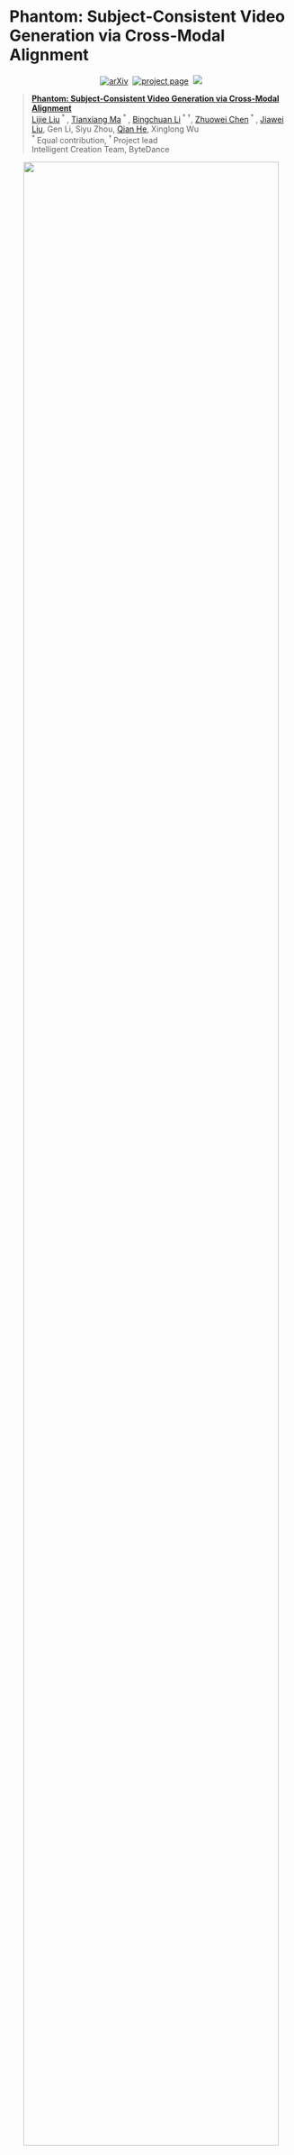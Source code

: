 # Phantom: Subject-Consistent Video Generation via Cross-Modal Alignment

<div align="center">
  
[![arXiv](https://img.shields.io/badge/arXiv%20paper-2502.11079-b31b1b.svg)](https://arxiv.org/abs/2502.11079)&nbsp;
[![project page](https://img.shields.io/badge/Project_page-More_visualizations-green)](https://phantom-video.github.io/Phantom/)&nbsp;
<a href="https://huggingface.co/bytedance-research/Phantom"><img src="https://img.shields.io/static/v1?label=%F0%9F%A4%97%20Hugging%20Face&message=Model&color=orange"></a>
</div>


> [**Phantom: Subject-Consistent Video Generation via Cross-Modal Alignment**](https://arxiv.org/abs/2502.11079)<br>
> [Lijie Liu](https://liulj13.github.io/)<sup> * </sup>, [Tianxiang Ma](https://tianxiangma.github.io/)<sup> * </sup>, [Bingchuan Li](https://scholar.google.com/citations?user=ac5Se6QAAAAJ)<sup> * &dagger;</sup>, [Zhuowei Chen](https://scholar.google.com/citations?user=ow1jGJkAAAAJ)<sup> * </sup>, [Jiawei Liu](https://scholar.google.com/citations?user=X21Fz-EAAAAJ), Gen Li, Siyu Zhou, [Qian He](https://scholar.google.com/citations?user=9rWWCgUAAAAJ), Xinglong Wu
> <br><sup> * </sup>Equal contribution,<sup> &dagger; </sup>Project lead
> <br>Intelligent Creation Team, ByteDance<br>

<p align="center">
<img src="assets/teaser.png" width=95%>
<p>

## 🔥 Latest News!
* May 27, 2025: 🎉 We have released the Phantom-Wan-14B model, a more powerful Subject-to-Video generation model.
* Apr 23, 2025: 😊 Thanks to [ComfyUI-WanVideoWrapper](https://github.com/kijai/ComfyUI-WanVideoWrapper/tree/dev) for adapting ComfyUI to Phantom-Wan-1.3B. Everyone is welcome to use it!
* Apr 21, 2025: 👋 Phantom-Wan is coming! We adapted the Phantom framework into the [Wan2.1](https://github.com/Wan-Video/Wan2.1) video generation model. The inference codes and checkpoint have been released.
* Apr 10, 2025: We have updated the [full version](https://arxiv.org/pdf/2502.11079v2) of the Phantom paper, which now includes more detailed descriptions of the model architecture and dataset pipeline.
* Feb 16, 2025: We proposed a novel subject-consistent video generation model, **Phantom**, and have released the [report](https://arxiv.org/pdf/2502.11079v1) publicly. For more video demos, please visit the [project page](https://phantom-video.github.io/Phantom/).


## 📑 Todo List
- [x] Inference codes and Checkpoint of Phantom-Wan-1.3B 
- [x] Checkpoint of Phantom-Wan-14B
- [ ] Checkpoint of Phantom-Wan-14B Pro
- [ ] Open source Phantom-Data
- [ ] Training codes of Phantom-Wan

## 📖 Overview
Phantom is a unified video generation framework for single and multi-subject references, built on existing text-to-video and image-to-video architectures. It achieves cross-modal alignment using text-image-video triplet data by redesigning the joint text-image injection model. Additionally, it emphasizes subject consistency in human generation while enhancing ID-preserving video generation.

## ⚡️ Quickstart

### Installation
Clone the repo:
```sh
git clone https://github.com/Phantom-video/Phantom.git
cd Phantom
```

Install dependencies:
```sh
# Ensure torch >= 2.4.0
pip install -r requirements.txt
```

### Model Download
| Models       | Download Link                                                                                                                                           |    Notes                      |
|--------------|---------------------------------------------------------------------------------------------------------------------------------------------------------|-------------------------------|
| Phantom-Wan-1.3B      | 🤗 [Huggingface](https://huggingface.co/bytedance-research/Phantom/blob/main/Phantom-Wan-1.3B.pth)   | Supports both 480P and 720P
| Phantom-Wan-14B | 🤗 [Huggingface](https://huggingface.co/bytedance-research/Phantom/tree/main) | Supports both 480P and 720P

First you need to download the 1.3B original model of Wan2.1, since our Phantom-Wan model relies on the Wan2.1 VAE and Text Encoder model. Download Wan2.1-1.3B using huggingface-cli:
``` sh
pip install "huggingface_hub[cli]"
huggingface-cli download Wan-AI/Wan2.1-T2V-1.3B --local-dir ./Wan2.1-T2V-1.3B
```

Then download the Phantom-Wan-1.3B and Phantom-Wan-14B model:
``` sh
huggingface-cli download bytedance-research/Phantom --local-dir ./Phantom-Wan-Models
```
Alternatively, you can manually download the required models and place them in the `Phantom-Wan-Models` folder.

### Run Subject-to-Video Generation

#### Phantom-Wan-1.3B

- Single-GPU inference

``` sh
python generate.py --task s2v-1.3B --size 832*480 --ckpt_dir ./Wan2.1-T2V-1.3B --phantom_ckpt ./Phantom-Wan-Models/Phantom-Wan-1.3B.pth  --ref_image "examples/ref1.png,examples/ref2.png" --prompt "暖阳漫过草地，扎着双马尾、头戴绿色蝴蝶结、身穿浅绿色连衣裙的小女孩蹲在盛开的雏菊旁。她身旁一只棕白相间的狗狗吐着舌头，毛茸茸尾巴欢快摇晃。小女孩笑着举起黄红配色、带有蓝色按钮的玩具相机，将和狗狗的欢乐瞬间定格。" --base_seed 42
```

- Multi-GPU inference using FSDP + xDiT USP

``` sh
pip install "xfuser>=0.4.1"
torchrun --nproc_per_node=8 generate.py --task s2v-1.3B --size 832*480 --ckpt_dir ./Wan2.1-T2V-1.3B --phantom_ckpt ./Phantom-Wan-Models/Phantom-Wan-1.3B.pth  --ref_image "examples/ref3.png,examples/ref4.png" --dit_fsdp --t5_fsdp --ulysses_size 4 --ring_size 2 --prompt "夕阳下，一位有着小麦色肌肤、留着乌黑长发的女人穿上有着大朵立体花朵装饰、肩袖处带有飘逸纱带的红色纱裙，漫步在金色的海滩上，海风轻拂她的长发，画面唯美动人。" --base_seed 42
```

> 💡Note: 
> * Changing `--ref_image` can achieve single reference Subject-to-Video generation or multi-reference Subject-to-Video generation. The number of reference images should be within 4.
> * To achieve the best generation results, we recommend that you describe the visual content of the reference image as accurately as possible when writing `--prompt`. For example, "examples/ref1.png" can be described as "a toy camera in yellow and red with blue buttons".
> * When the generated video is unsatisfactory, the most straightforward solution is to try changing the `--base_seed` and modifying the description in the `--prompt`.

For more inference examples, please refer to "infer.sh". You will get the following generated results:

<table style="width: 100%; border-collapse: collapse; text-align: center; border: 1px solid #ccc;">
  <tr>
    <th style="text-align: center;">
      <strong>Reference Images</strong>
    </th>
    <th style="text-align: center;">
      <strong>Generated Videos (480P)</strong>
    </th>
  </tr>

  <tr>
    <td style="text-align: center; vertical-align: middle;">
      <img src="examples/ref1.png" alt="Image 1" style="height: 180px;">
      <img src="examples/ref2.png" alt="Image 2" style="height: 180px;">
    </td>
    <td style="text-align: center; vertical-align: middle;">
      <img src="examples/ref_results/result1.gif" alt="GIF 1" style="width: 400px;">
    </td>
  </tr>

  <tr>
    <td style="text-align: center; vertical-align: middle;">
      <img src="examples/ref3.png" alt="Image 3" style="height: 180px;">
      <img src="examples/ref4.png" alt="Image 4" style="height: 180px;">
    </td>
    <td style="text-align: center; vertical-align: middle;">
      <img src="examples/ref_results/result2.gif" alt="GIF 2" style="width: 400px;">
    </td>
  </tr>

  </tr>
  <tr>
    <td style="text-align: center; vertical-align: middle;">
      <img src="examples/ref5.png" alt="Image 5" style="height: 180px;">
      <img src="examples/ref6.png" alt="Image 6" style="height: 180px;">
      <img src="examples/ref7.png" alt="Image 7" style="height: 180px;">
    </td>
    <td style="text-align: center; vertical-align: middle;">
      <img src="examples/ref_results/result3.gif" alt="GIF 3" style="width: 400px;">
    </td>
  </tr>

  <tr>
    <td style="text-align: center; vertical-align: middle;">
      <img src="examples/ref8.png" alt="Image 8" style="height: 100px;">
      <img src="examples/ref9.png" alt="Image 9" style="height: 100px;">
      <img src="examples/ref10.png" alt="Image 10" style="height: 100px;">
      <img src="examples/ref11.png" alt="Image 11" style="height: 100px;">
    </td>
    <td style="text-align: center; vertical-align: middle;">
      <img src="examples/ref_results/result4.gif" alt="GIF 4" style="width: 400px;">
    </td>
  </tr>
</table>

#### Phantom-Wan-14B

- Single-GPU inference

``` sh
python generate.py --task s2v-14B --size 832*480 --frame_num 121 --sample_fps 24 --ckpt_dir ./Wan2.1-T2V-1.3B --phantom_ckpt ./Phantom-Wan-Models --ref_image "examples/ref12.png,examples/ref13.png" --prompt "扎着双丸子头，身着红黑配色并带有火焰纹饰服饰，颈戴金项圈、臂缠金护腕的哪吒，和有着一头淡蓝色头发，额间有蓝色印记，身着一袭白色长袍的敖丙，并肩坐在教室的座位上，他们专注地讨论着书本内容。背景为柔和的灯光和窗外微风拂过的树叶，营造出安静又充满活力的学习氛围。"
```

- Multi-GPU inference using FSDP + xDiT USP

``` sh
pip install "xfuser>=0.4.1"
torchrun --nproc_per_node=8 generate.py --task s2v-14B --size 832*480 --frame_num 121 --sample_fps 24 --ckpt_dir ./Wan2.1-T2V-1.3B --phantom_ckpt ./Phantom-Wan-Models  --ref_image "examples/ref14.png,examples/ref15.png,examples/ref16.png" --dit_fsdp --t5_fsdp --ulysses_size 8 --ring_size 1 --prompt "一位戴着黄色帽子、身穿黄色上衣配棕色背带的卡通老爷爷，在装饰有粉色和蓝色桌椅、悬挂着彩色吊灯且摆满彩色圆球装饰的清新卡通风格咖啡馆里，端起一只蓝色且冒着热气的咖啡杯，画面风格卡通、清新。"
```

> 💡Note: 
> * The currently released Phantom-Wan-14B model was trained on 480P data but can also be applied to generating videos at 720P and higher resolutions, though the results may be less stable. We plan to release a version further trained on 720P data in the future.
> * The Phantom-Wan-14B model was trained on 24fps data, but it can also generate 16fps videos, similar to the native Wan2.1. However, the quality may experience a slight decline.

For more inference examples, please refer to "infer.sh". You will get the following generated results:

<table style="width: 100%; border-collapse: collapse; text-align: center; border: 1px solid #ccc;">
  <tr>
    <th style="text-align: center;">
      <strong>Reference Images</strong>
    </th>
    <th style="text-align: center;">
      <strong>Generated Videos (720P)</strong>
    </th>
  </tr>

  <tr>
    <td style="text-align: center; vertical-align: middle;">
      <img src="examples/ref12.png" alt="Image 1" style="height: 180px;">
      <img src="examples/ref13.png" alt="Image 2" style="height: 180px;">
    </td>
    <td style="text-align: center; vertical-align: middle;">
      <img src="examples/ref_results/result5.gif" alt="GIF 1" style="width: 400px;">
    </td>
  </tr>

  <tr>
    <td style="text-align: center; vertical-align: middle;">
      <img src="examples/ref17.png" alt="Image 3" style="height: 150px;">
      <img src="examples/ref18.png" alt="Image 4" style="height: 150px;">
    </td>
    <td style="text-align: center; vertical-align: middle;">
      <img src="examples/ref_results/result7.gif" alt="GIF 2" style="width: 400px;">
    </td>
  </tr>

  </tr>
  <tr>
    <td style="text-align: center; vertical-align: middle;">
      <img src="examples/ref14.png" alt="Image 5" style="height: 120px;">
      <img src="examples/ref15.png" alt="Image 6" style="height: 120px;">
      <img src="examples/ref16.png" alt="Image 7" style="height: 120px;">
    </td>
    <td style="text-align: center; vertical-align: middle;">
      <img src="examples/ref_results/result6.gif" alt="GIF 3" style="width: 400px;">
    </td>
  </tr>

</table>

> The GIF videos are compressed.


## Acknowledgements
We would like to express our gratitude to the SEED team for their support. Special thanks to Lu Jiang, Haoyuan Guo, Zhibei Ma, and Sen Wang for their assistance with the model and data. In addition, we are also very grateful to Siying Chen, Qingyang Li, and Wei Han for their help with the evaluation.

##  Citation

If Phantom is helpful, please help to ⭐ the repo.

If you find this project useful for your research, please consider citing our [paper](https://arxiv.org/abs/2502.11079).

## BibTeX
```bibtex
@article{liu2025phantom,
  title={Phantom: Subject-Consistent Video Generation via Cross-Modal Alignment},
  author={Liu, Lijie and Ma, Tianxaing and Li, Bingchuan and Chen, Zhuowei and Liu, Jiawei and He, Qian and Wu, Xinglong},
  journal={arXiv preprint arXiv:2502.11079},
  year={2025}
}
```

## :e-mail: Contact
If you have any comments or questions, please open a new issue or contact [Tianxiang Ma](https://tianxiangma.github.io/).